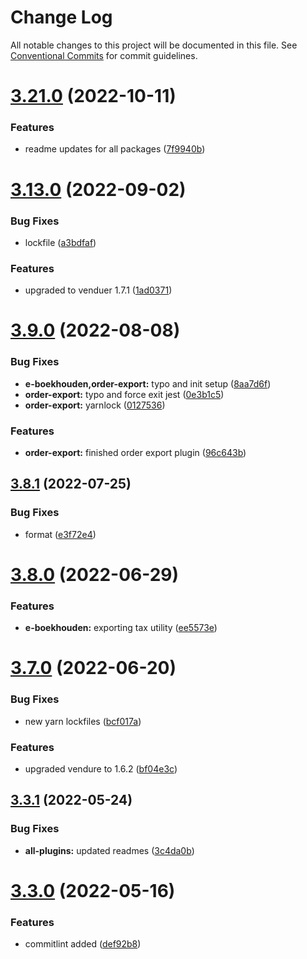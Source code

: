 # Change Log

All notable changes to this project will be documented in this file.
See [Conventional Commits](https://conventionalcommits.org) for commit guidelines.

# [3.21.0](https://github.com/Pinelab-studio/pinelab-vendure-plugins/compare/v3.20.0...v3.21.0) (2022-10-11)

### Features

- readme updates for all packages ([7f9940b](https://github.com/Pinelab-studio/pinelab-vendure-plugins/commit/7f9940bf5cfac94680d7f4646aa5e37254b68098))

# [3.13.0](https://github.com/Pinelab-studio/pinelab-vendure-plugins/compare/v3.12.0...v3.13.0) (2022-09-02)

### Bug Fixes

- lockfile ([a3bdfaf](https://github.com/Pinelab-studio/pinelab-vendure-plugins/commit/a3bdfafe6bac27a5c96b4f6e7b12228c0b1834f8))

### Features

- upgraded to venduer 1.7.1 ([1ad0371](https://github.com/Pinelab-studio/pinelab-vendure-plugins/commit/1ad0371ee1be4f0d1371407b93e76809be08d851))

# [3.9.0](https://github.com/Pinelab-studio/pinelab-vendure-plugins/compare/v3.8.1...v3.9.0) (2022-08-08)

### Bug Fixes

- **e-boekhouden,order-export:** typo and init setup ([8aa7d6f](https://github.com/Pinelab-studio/pinelab-vendure-plugins/commit/8aa7d6f8eba822b2610cc27c728c20a1305fed6d))
- **order-export:** typo and force exit jest ([0e3b1c5](https://github.com/Pinelab-studio/pinelab-vendure-plugins/commit/0e3b1c5366f7061385dae1df1bc9c697f98d94cc))
- **order-export:** yarnlock ([0127536](https://github.com/Pinelab-studio/pinelab-vendure-plugins/commit/012753673e8cc797ab7f4cc781aed0600dae1bb5))

### Features

- **order-export:** finished order export plugin ([96c643b](https://github.com/Pinelab-studio/pinelab-vendure-plugins/commit/96c643b728582afb4435e32d2d33eb2017cb6592))

## [3.8.1](https://github.com/Pinelab-studio/pinelab-vendure-plugins/compare/v3.8.0...v3.8.1) (2022-07-25)

### Bug Fixes

- format ([e3f72e4](https://github.com/Pinelab-studio/pinelab-vendure-plugins/commit/e3f72e40e188ab05428f5f46a0bae08ce16c8cc6))

# [3.8.0](https://github.com/Pinelab-studio/pinelab-vendure-plugins/compare/v3.7.0...v3.8.0) (2022-06-29)

### Features

- **e-boekhouden:** exporting tax utility ([ee5573e](https://github.com/Pinelab-studio/pinelab-vendure-plugins/commit/ee5573ea65e96542e7c10d8a94f5aba069e40214))

# [3.7.0](https://github.com/Pinelab-studio/pinelab-vendure-plugins/compare/v3.6.1...v3.7.0) (2022-06-20)

### Bug Fixes

- new yarn lockfiles ([bcf017a](https://github.com/Pinelab-studio/pinelab-vendure-plugins/commit/bcf017a3bbf7f7581a2e02b4bcc1cc1ab18fca88))

### Features

- upgraded vendure to 1.6.2 ([bf04e3c](https://github.com/Pinelab-studio/pinelab-vendure-plugins/commit/bf04e3c3e4e41d338622b9487bd2e7c54e7d299f))

## [3.3.1](https://github.com/Pinelab-studio/pinelab-vendure-plugins/compare/v3.3.0...v3.3.1) (2022-05-24)

### Bug Fixes

- **all-plugins:** updated readmes ([3c4da0b](https://github.com/Pinelab-studio/pinelab-vendure-plugins/commit/3c4da0b54712bd864ddc2336d40073169c58e052))

# [3.3.0](https://github.com/Pinelab-studio/pinelab-vendure-plugins/compare/v3.2.0...v3.3.0) (2022-05-16)

### Features

- commitlint added ([def92b8](https://github.com/Pinelab-studio/pinelab-vendure-plugins/commit/def92b88d7b82b8ddb6fc2c9e3a649830df07bdc))
